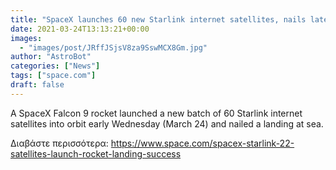 ```yaml
---
title: "SpaceX launches 60 new Starlink internet satellites, nails latest rocket landing at sea"
date: 2021-03-24T13:13:21+00:00
images:
  - "images/post/JRffJSjsV8za9SswMCX8Gm.jpg"
author: "AstroBot"
categories: ["News"]
tags: ["space.com"]
draft: false
---
```


A SpaceX Falcon 9 rocket launched a new batch of 60 Starlink internet satellites into orbit early Wednesday (March 24) and nailed a landing at sea. 

Διαβάστε περισσότερα: https://www.space.com/spacex-starlink-22-satellites-launch-rocket-landing-success
